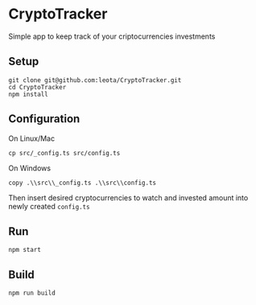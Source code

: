 # CryptoTracker
Simple app to keep track of your criptocurrencies investments

## Setup
```
git clone git@github.com:leota/CryptoTracker.git
cd CryptoTracker
npm install
```

## Configuration
On Linux/Mac
```
cp src/_config.ts src/config.ts
```
On Windows
```
copy .\\src\\_config.ts .\\src\\config.ts
```

Then insert desired cryptocurrencies to watch and invested amount into newly created `config.ts`


## Run
```
npm start
```

## Build
```
npm run build
```